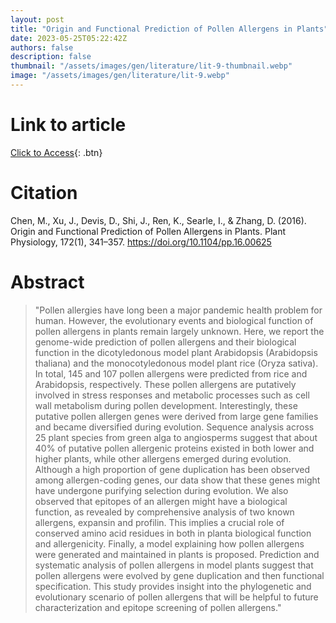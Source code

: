 ```yaml
---
layout: post
title: "Origin and Functional Prediction of Pollen Allergens in Plants"
date: 2023-05-25T05:22:42Z
authors: false
description: false
thumbnail: "/assets/images/gen/literature/lit-9-thumbnail.webp"
image: "/assets/images/gen/literature/lit-9.webp"
---
```

# Link to article
[Click to Access](https://doi.org/10.1104/pp.16.00625){: .btn}

# Citation

Chen, M., Xu, J., Devis, D., Shi, J., Ren, K., Searle, I., & Zhang, D. (2016). Origin and Functional Prediction of Pollen Allergens in Plants. Plant Physiology, 172(1), 341–357. https://doi.org/10.1104/pp.16.00625

# Abstract

> "Pollen allergies have long been a major pandemic health problem for human. However, the evolutionary events and biological function of pollen allergens in plants remain largely unknown. Here, we report the genome-wide prediction of pollen allergens and their biological function in the dicotyledonous model plant Arabidopsis (Arabidopsis thaliana) and the monocotyledonous model plant rice (Oryza sativa). In total, 145 and 107 pollen allergens were predicted from rice and Arabidopsis, respectively. These pollen allergens are putatively involved in stress responses and metabolic processes such as cell wall metabolism during pollen development. Interestingly, these putative pollen allergen genes were derived from large gene families and became diversified during evolution. Sequence analysis across 25 plant species from green alga to angiosperms suggest that about 40% of putative pollen allergenic proteins existed in both lower and higher plants, while other allergens emerged during evolution. Although a high proportion of gene duplication has been observed among allergen-coding genes, our data show that these genes might have undergone purifying selection during evolution. We also observed that epitopes of an allergen might have a biological function, as revealed by comprehensive analysis of two known allergens, expansin and profilin. This implies a crucial role of conserved amino acid residues in both in planta biological function and allergenicity. Finally, a model explaining how pollen allergens were generated and maintained in plants is proposed. Prediction and systematic analysis of pollen allergens in model plants suggest that pollen allergens were evolved by gene duplication and then functional specification. This study provides insight into the phylogenetic and evolutionary scenario of pollen allergens that will be helpful to future characterization and epitope screening of pollen allergens."

